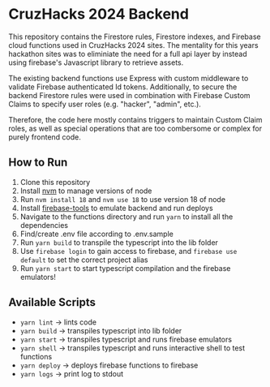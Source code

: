# CruzHacks 2024 Backend

This repository contains the Firestore rules, Firestore indexes, and Firebase
cloud functions used in CruzHacks 2024 sites. The mentality for this years
hackathon sites was to eliminiate the need for a full api layer by instead
using firebase's Javascript library to retrieve assets.

The existing backend functions use Express with custom middleware to validate
Firebase authenticated Id tokens. Additionally, to secure the backend Firestore
rules were used in combination with Firebase Custom Claims to specify user
roles (e.g. "hacker", "admin", etc.).

Therefore, the code here mostly contains triggers to maintain Custom Claim
roles, as well as special operations that are too combersome or complex for
purely frontend code.

## How to Run

1. Clone this repository
2. Install [nvm](https://github.com/nvm-sh/nvm) to manage versions of node
3. Run `nvm install 18` and `nvm use 18` to use version 18 of node
4. Install [firebase-tools](https://www.npmjs.com/package/firebase-tools) to
   emulate backend and run deploys
5. Navigate to the functions directory and run `yarn` to install all
   the dependencies
6. Find/create .env file according to .env.sample
7. Run `yarn build` to transpile the typescript into the lib folder
8. Use `firebase login` to gain access to firebase, and `firebase use default` to set the correct project alias
9. Run `yarn start` to start typescript compilation and the firebase emulators!

## Available Scripts

- `yarn lint` -> lints code
- `yarn build` -> transpiles typescript into lib folder
- `yarn start` -> transpiles typescript and runs firebase emulators
- `yarn shell` -> transpiles typescript and runs interactive shell to test
  functions
- `yarn deploy` -> deploys firebase functions to firebase
- `yarn logs` -> print log to stdout
